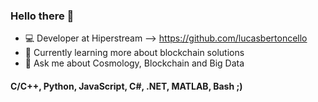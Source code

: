 ### Hello there 👋

- 💻 Developer at Hiperstream --> https://github.com/lucasbertoncello
- 🌱 Currently learning more about blockchain solutions
- 💬 Ask me about Cosmology, Blockchain and Big Data

#### C/C++, Python, JavaScript, C#, .NET, MATLAB, Bash ;)
